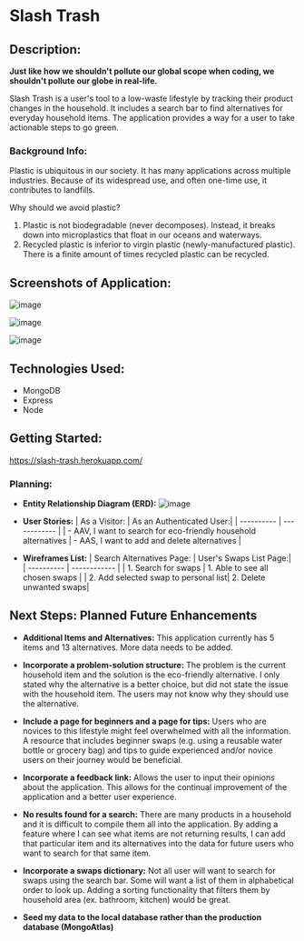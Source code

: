 # Slash Trash

## Description:

**Just like how we shouldn't pollute our global scope when coding, we shouldn't pollute our globe in real-life.**

Slash Trash is a user's tool to a low-waste lifestyle by tracking their product changes in the household.
It includes a search bar to find alternatives for everyday household items.
The application provides a way for a user to take actionable steps to go green.

### Background Info:
Plastic is ubiquitous in our society. It has many applications across multiple industries. Because of its widespread use, and often one-time use, it contributes to landfills.

Why should we avoid plastic?
1. Plastic is not biodegradable (never decomposes). Instead, it breaks down into microplastics that float in our oceans and waterways.
2. Recycled plastic is inferior to virgin plastic (newly-manufactured plastic). There is a finite amount of times recycled plastic can be recycled.

## Screenshots of Application:

![image](https://user-images.githubusercontent.com/62129720/85089614-13ef5080-b1b1-11ea-98b8-afaff12506ed.png)

![image](https://user-images.githubusercontent.com/62129720/85089585-033eda80-b1b1-11ea-915d-e4d98b53894c.png)

![image](https://user-images.githubusercontent.com/62129720/85089528-dab6e080-b1b0-11ea-97c5-b1577233c4e9.png)

## Technologies Used:

- MongoDB
- Express
- Node

## Getting Started:
https://slash-trash.herokuapp.com/

### Planning:
- **Entity Relationship Diagram (ERD):**
![image](https://user-images.githubusercontent.com/62129720/85229184-71a0ba00-b3b6-11ea-8f49-e0d766933118.png)

- **User Stories:**
| As a Visitor: | As an Authenticated User:|
| ----------  | ------------ |
| - AAV, I want to search for eco-friendly household alternatives  | - AAS, I want to add and delete alternatives |

- **Wireframes List:**
| Search Alternatives Page: | User's Swaps List Page:|
| ----------  | ------------ |
| 1. Search for swaps  | 1. Able to see all chosen swaps |
| 2. Add selected swap to personal list| 2. Delete unwanted swaps|

## Next Steps: Planned Future Enhancements

- **Additional Items and Alternatives:**
  This application currently has 5 items and 13 alternatives. More data needs to be added.

- **Incorporate a problem-solution structure:**
  The problem is the current household item and the solution is the eco-friendly alternative. I only stated why the alternative is a better choice, but did not state the issue with the household item. The users may not know why they should use the alternative.

- **Include a page for beginners and a page for tips:**
  Users who are novices to this lifestyle might feel overwhelmed with all the information.
  A resource that includes beginner swaps (e.g. using a reusable water bottle or grocery bag) and tips to guide experienced and/or novice users on their journey would be beneficial.

- **Incorporate a feedback link:**
  Allows the user to input their opinions about the application. This allows for the continual improvement of the application and a better user experience.

- **No results found for a search:**
  There are many products in a household and it is difficult to compile them all into the application. By adding a feature where I can see what items are not returning results, I can add that particular item and its alternatives into the data for future users who want to search for that same item.

- **Incorporate a swaps dictionary:**
  Not all user will want to search for swaps using the search bar. Some will want a list of them in alphabetical order to look up. Adding a sorting functionality that filters them by household area (ex. bathroom, kitchen) would be great.

- **Seed my data to the local database rather than the production database (MongoAtlas)**
